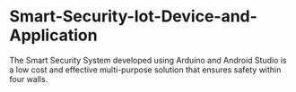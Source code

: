 # Smart-Security-Iot-Device-and-Application

The Smart Security System developed using Arduino and Android Studio is a low cost and effective multi-purpose solution that ensures safety within four walls.
